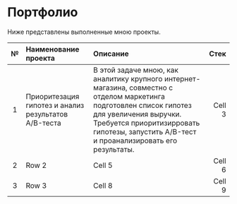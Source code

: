 # Портфолио

Ниже представлены выполненные мною проекты.

| №  | Наименование проекта  | Описание                                           | Стек               |
|:--:|:--------------------- |:------------------------------------------------| ------------------:|
| 1  | Приоритезация гипотез и анализ результатов A/B-теста  | В этой задаче мною, как аналитику крупного интернет-магазина, совместно с отделом маркетинга подготовлен список гипотез для увеличения выручки. Требуется приоритизирровать гипотезы, запустить A/B-тест и проанализировать его результаты.         | Cell 3        |
| 2  |Row 2          | Cell 5          | Cell 6        |
| 3  |Row 3          | Cell 8          | Cell 9        |
